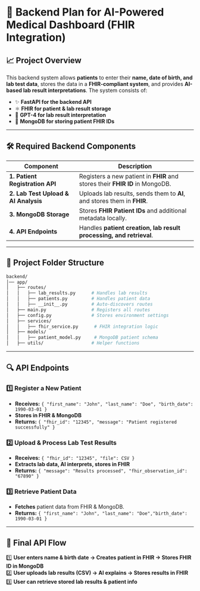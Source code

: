 # 🚀 Backend Plan for AI-Powered Medical Dashboard (FHIR Integration)

## 📈 Project Overview

This backend system allows **patients** to enter their **name, date of birth, and lab test data**, stores the data in a **FHIR-compliant system**, and provides **AI-based lab result interpretations**. The system consists of:

- ✨ **FastAPI for the backend API**
- ⚛️ **FHIR for patient & lab result storage**
- 🤖 **GPT-4 for lab result interpretation**
- 📂 **MongoDB for storing patient FHIR IDs**

---

## 🛠️ Required Backend Components

| Component                            | Description                                                                  |
| ------------------------------------ | ---------------------------------------------------------------------------- |
| **1. Patient Registration API**      | Registers a new patient in **FHIR** and stores their **FHIR ID** in MongoDB. |
| **2. Lab Test Upload & AI Analysis** | Uploads lab results, sends them to **AI**, and stores them in **FHIR**.      |
| **3. MongoDB Storage**               | Stores **FHIR Patient IDs** and additional metadata locally.                 |
| **4. API Endpoints**                 | Handles **patient creation, lab result processing, and retrieval**.          |

---

## 📁 Project Folder Structure

```sh
backend/
│── app/
│   ├── routes/
│   │   ├── lab_results.py      # Handles lab results
│   │   ├── patients.py         # Handles patient data
│   │   ├── __init__.py         # Auto-discovers routes
│   ├── main.py                 # Registers all routes
│   ├── config.py               # Stores environment settings
│   ├── services/
│   │   ├── fhir_service.py      # FHIR integration logic
│   ├── models/
│   │   ├── patient_model.py     # MongoDB patient schema
│   ├── utils/                  # Helper functions
```

---

## 🔍 API Endpoints

### **1️⃣  Register a New Patient**

- **Receives:** `{ "first_name": "John", "last_name": "Doe", "birth_date": 1990-03-01 }`
- **Stores in FHIR & MongoDB**
- **Returns:** `{ "fhir_id": "12345", "message": "Patient registered successfully" }`

### **2️⃣ Upload & Process Lab Test Results**

- **Receives:** `{ "fhir_id": "12345", "file": CSV }`
- **Extracts lab data, AI interprets, stores in FHIR**
- **Returns:** `{ "message": "Results processed", "fhir_observation_id": "67890" }`

### **3️⃣ Retrieve Patient Data**

- **Fetches** patient data from FHIR & MongoDB.
- **Returns:** `{ "first_name": "John", "last_name": "Doe","birth_date": 1990-03-01 }`



---

## **🚀 Final API Flow**

1️⃣ **User enters name & birth date → Creates patient in FHIR → Stores FHIR ID in MongoDB**\
2️⃣ **User uploads lab results (CSV) → AI explains → Stores results in FHIR**\
3️⃣ **User can retrieve stored lab results & patient info**
